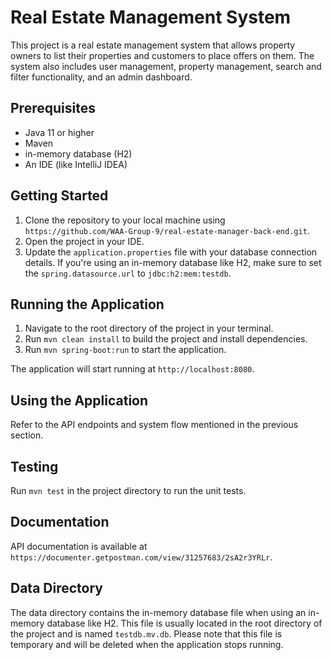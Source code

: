 # Real Estate Management System

This project is a real estate management system that allows property owners to list their properties and customers to place offers on them. The system also includes user management, property management, search and filter functionality, and an admin dashboard.

## Prerequisites

- Java 11 or higher
- Maven
- in-memory database (H2)
- An IDE (like IntelliJ IDEA)

## Getting Started

1. Clone the repository to your local machine using `https://github.com/WAA-Group-9/real-estate-manager-back-end.git`.
2. Open the project in your IDE.
3. Update the `application.properties` file with your database connection details. If you're using an in-memory database like H2, make sure to set the `spring.datasource.url` to `jdbc:h2:mem:testdb`.

## Running the Application

1. Navigate to the root directory of the project in your terminal.
2. Run `mvn clean install` to build the project and install dependencies.
3. Run `mvn spring-boot:run` to start the application.

The application will start running at `http://localhost:8080`.

## Using the Application

Refer to the API endpoints and system flow mentioned in the previous section.

## Testing

Run `mvn test` in the project directory to run the unit tests.

## Documentation

API documentation is available at `https://documenter.getpostman.com/view/31257683/2sA2r3YRLr`.


## Data Directory

The data directory contains the in-memory database file when using an in-memory database like H2. This file is usually located in the root directory of the project and is named `testdb.mv.db`. Please note that this file is temporary and will be deleted when the application stops running.